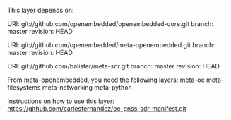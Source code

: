 This layer depends on:

URI: git://github.com/openembedded/openembedded-core.git
branch: master
revision: HEAD

URI: git://github.com/openembedded/meta-openembedded.git
branch: master
revision: HEAD

URI: git://github.com/balister/meta-sdr.git
branch: master
revision: HEAD

From meta-openembedded, you need the following layers:
meta-oe
meta-filesystems
meta-networking
meta-python


Instructions on how to use this layer: https://github.com/carlesfernandez/oe-gnss-sdr-manifest.git
